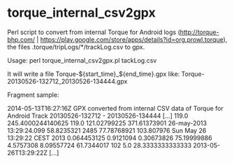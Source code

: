 torque_internal_csv2gpx
=======================

Perl script to convert from internal Torque for Android logs (http://torque-bhp.com/ | https://play.google.com/store/apps/details?id=org.prowl.torque), the files .torque/tripLogs/*/trackLog.csv to gpx.

Usage:
perl torque_internal_csv2gpx.pl tackLog.csv

It will write a file Torque-${start_time}_${end_time}.gpx like: Torque-20130526-132712_20130526-134444.gpx

Fragment sample:

<?xml version="1.0" encoding="utf-8"?>
<gpx xmlns:xsd="http://www.w3.org/2001/XMLSchema" xmlns:xsi="http://www.w3.org/2001/XMLSchema-instance" version="1.0" creator="Geo::Gpx" xsi:schemaLocation="http://www.topografix.com/GPX/1/0 http://www.topografix.com/GPX/1/0/gpx.xsd" xmlns="http://www.topografix.com/GPX/1/0">
<time>2014-05-13T16:27:16Z</time>
<bounds maxlat="41.57722800504416" maxlon="-0.5878916631314471" minlat="41.4987563341856" minlon="-0.7572012674063444" />
<trk>
<desc>GPX converted from internal CSV data of Torque for Android</desc>
<name>Track 20130526-132712 - 20130526-134444</name>
<trkseg>
[...]
<trkpt lat="41.568871163763106" lon="-0.747798616066575">
<course>119.0</course>
<ele>245.4000244140625</ele>
<extensions>
<Bearing>119.0</Bearing>
<CO2>121.02799225</CO2>
<CO2Average>371.61373901</CO2Average>
<DeviceTime>26-may-2013 13:29:24.099</DeviceTime>
<EngineLoad>58.8235321</EngineLoad>
<EngineRPM>2485</EngineRPM>
<FuelFlowRate>77.78768921</FuelFlowRate>
<GPSSpeed>103.807976</GPSSpeed>
<GPSTime>Sun May 26 13:29:22 CEST 2013</GPSTime>
<GravityX>0.064453125</GravityX>
<GravityY>0.9121094</GravityY>
<GravityZ>0.30673826</GravityZ>
<IntakeAirTemperatureF>75.19999886</IntakeAirTemperatureF>
<LitresPer100Kilometer>4.5757308</LitresPer100Kilometer>
<LitresPer100KilometerLongTermAverage>8.09557724</LitresPer100KilometerLongTermAverage>
<MilesPerGallon>61.7344017</MilesPerGallon>
<SpeedOBD>102</SpeedOBD>
</extensions>
<hdop>5.0</hdop>
<speed>28.3333333333333</speed>
<time>2013-05-26T13:29:22Z</time>
</trkpt>
[...]
</trkseg>
</trk>
</gpx>
